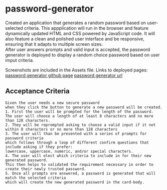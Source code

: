 # password-generator
Created an application that generates a random password based on user-selected criteria. This appplication will run in the browser and feature dynamically updated HTML and CSS powered by JavaScript code. It will also feature a clean and polished user interface and be responsive, ensuring that it adapts to multiple screen sizes.  
After user answers prompts and valid input is accepted, the password generator is deployed to display a random choice password based on user imput criteria.

Screenshots are included in the Assets file.
Links to deployed pages:
[password generator github page](https://abouelelas.github.io/password-generator/)
[password generator url](https://abouelelas.github.io/password-generator/)

## Acceptance Criteria
```
Given the user needs a new secure password
when they click the button to generate a new password will be created. 
1. First the user will be prompted for the length of the password.
The user will choose a length of at least 8 characters and no more than 128 characters.
2. They will be reprompted asking to choose a valid input if it not within 8 characters or no more than 128 characters
3. The user will than be presented with a series of prompts for password criteria
which follows through a loop of different confirm questions that include asking if they prefer:
lowercase, uppercase, numeric, and/or special characters.
4. The user will elect which criteria to include in for their new generated password.
This then helps to validated the requirement necessary in order to create their newly trusted password.
5. Once all prompts are answered, a password is generated that will match the selected criteria
which will create the new generated password in the card-body.
```


